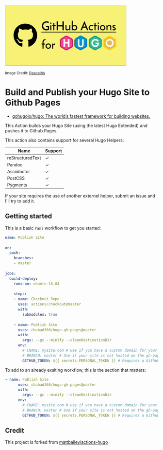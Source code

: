 <img width=400 alt="Image Credit: Peaceiris" src="https://raw.githubusercontent.com/peaceiris/actions-hugo/master/images/ogp.svg?sanitize=true" />
<p style="font-size: 12px;" >Image Credit: <a href="https://github.com/peaceiris">Peaceiris</a></p>

# Build and Publish your Hugo Site to Github Pages

- [gohugoio/hugo: The world’s fastest framework for building websites.](https://github.com/gohugoio/hugo)

This Action builds your Hugo Site (using the latest Hugo Extended) and pushes it to Github Pages.

This action also contains support for several Hugo Helpers:

| Name | Support |
| ---- | ------- |
| reStructuredText | ✓ |
| Pandoc | ✓ |
| Asciidoctor | ✓ |
| PostCSS | ✓ |
| Pygments | ✓ |

If your site requires the use of another externel helper, submit an issue and I'll try to add it.

## Getting started

This is a basic `Yaml` workflow to get you started:

```yaml
name: Publish Site

on:
  push:
    branches:
    - master

jobs:
  build-deploy:
    runs-on: ubuntu-18.04

    steps:
    - name: Checkout Repo
      uses: actions/checkout@master
      with:
        submodules: true

    - name: Publish Site
      uses: chabad360/hugo-gh-pages@master
      with:
        args: --gc --minify --cleanDestinationDir
      env:
        # CNAME: mysite.com # Use if you have a custom domain for your site
        # BRANCH: master # Use if your site is not hosted on the gh-pages branch
        GITHUB_TOKEN: ${{ secrets.PERSONAL_TOKEN }} # Requires a Github Personal Access Token (yes, you read correctly) with repo permissions.
```

To add to an already exsiting workflow, this is the section that matters:

```yaml
- name: Publish Site
      uses: chabad360/hugo-gh-pages@master
      with:
        args: --gc --minify --cleanDestinationDir
      env:
        # CNAME: mysite.com # Use if you have a custom domain for your site
        # BRANCH: master # Use if your site is not hosted on the gh-pages branch
        GITHUB_TOKEN: ${{ secrets.PERSONAL_TOKEN }} # Requires a Github Personal Access Token (yes, you read correctly) with repo permissions.
```

## Credit

This project is forked from [mattbailey/actions-hugo](github.com/mattbailey/actions-hugo)
